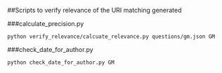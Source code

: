 ##Scripts to verify relevance of the URI matching generated

###calculate_precision.py
```
python verify_relevance/calcuate_relevance.py questions/gm.json GM
```

###check_date_for_author.py

```
python check_date_for_author.py GM
```

